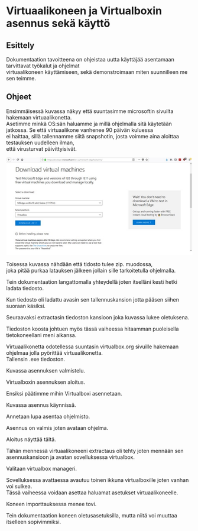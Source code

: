 # Virtuaalikoneen ja Virtualboxin asennus sekä käyttö  

## Esittely
Dokumentaation tavoitteena on ohjeistaa uutta käyttäjää asentamaan tarvittavat työkalut ja ohjelmat  
virtuaalikoneen käyttämiseen, sekä demonstroimaan miten suunnilleen me sen teimme.  

## Ohjeet
Ensimmäisessä kuvassa näkyy että suuntasimme microsoftin sivuilta hakemaan virtuaalikonetta.  
Asetimme minkä OS:sän haluamme ja millä ohjelmalla sitä käytetään jatkossa. Se että virtuaalikone vanhenee 90 päivän kuluessa  
ei haittaa, sillä tallennamme siitä snapshotin, josta voimme aina aloittaa testauksen uudelleen ilman,  
että virusturvat päivittyisivät.  

![Haku](https://github.com/Tommi852/virustestaus/blob/master/media/VM-1.jpg)

Toisessa kuvassa nähdään että tidosto tulee zip. muodossa,  
joka pitää purkaa latauksen jälkeen jollain sille tarkoitetulla ohjelmalla.  

Tein dokumentaation langattomalla yhteydellä joten itselläni kesti hetki ladata tiedosto.  

Kun tiedosto oli ladattu avasin sen tallennuskansion jotta pääsen siihen suoraan käsiksi.  

Seuraavaksi extractasin tiedoston kansioon joka kuvassa lukee oletuksena.  

Tiedoston koosta johtuen myös tässä vaiheessa hitaamman puoleisella tietokoneellani meni aikansa.  

Virtuaalikonetta odotellessa suuntasin virtualbox.org sivuille hakemaan ohjelmaa jolla pyörittää virtuaalikonetta.  
Tallensin .exe tiedoston.  

Kuvassa asennuksen valmistelu.  

Virtualboxin asennuksen aloitus.  

Ensiksi päätimme mihin Virtualboxi asennetaan.  

Kuvassa asennus käynnissä.  

Annetaan lupa asentaa ohjelmisto.  

Asennus on valmis joten avataan ohjelma.  

Aloitus näyttää tältä.  

Tähän mennessä virtuaalikoneeni extractaus oli tehty joten mennään sen asennuskansioon ja avatan sovelluksessa virtualbox.  

Valitaan virtualbox manageri.  

Sovelluksessa avattaessa avautuu toinen ikkuna virtualboxille joten vanhan voi sulkea.  
Tässä vaiheessa voidaan asettaa haluamat asetukset virtuaalikoneelle.  

Koneen importtauksessa menee tovi.  

Tein dokumentaation koneen oletusasetuksilla, mutta niitä voi muuttaa itselleen sopivimmiksi.  


      
